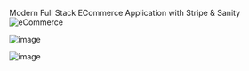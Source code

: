 
Modern Full Stack ECommerce Application with Stripe & Sanity
![eCommerce](https://user-images.githubusercontent.com/70088342/160780701-7bb38a57-76bd-49a2-a4ec-49f89c50a7c7.png)


![image](https://github.com/Atulaya123/Next-Ecommerce-App/assets/115982827/47661d3d-3bcf-4b1e-a781-edc81b452e7d)

![image](https://github.com/Atulaya123/Next-Ecommerce-App/assets/115982827/c8133a0f-d565-4a91-945e-fff0c176951a)
